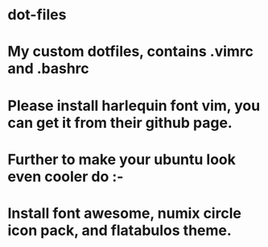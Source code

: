 # dot-files
# My custom dotfiles, contains .vimrc and .bashrc
# Please install harlequin font vim, you can get it from their github page.


# Further to make your ubuntu look even cooler do :-
#         Install font awesome, numix circle icon pack, and flatabulos theme.
